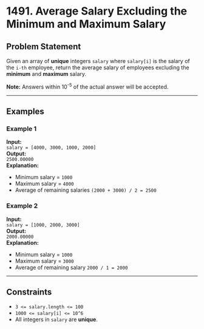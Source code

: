 # 1491. Average Salary Excluding the Minimum and Maximum Salary

## Problem Statement
Given an array of **unique** integers `salary` where `salary[i]` is the salary of the `i-th` employee, return the average salary of employees excluding the **minimum** and **maximum** salary.

**Note:** Answers within 10<sup>-5</sup> of the actual answer will be accepted.

---

## Examples

### Example 1
**Input:**  
`salary = [4000, 3000, 1000, 2000]`  
**Output:**  
`2500.00000`  
**Explanation:**
- Minimum salary = `1000`
- Maximum salary = `4000`
- Average of remaining salaries `(2000 + 3000) / 2 = 2500`

### Example 2
**Input:**  
`salary = [1000, 2000, 3000]`  
**Output:**  
`2000.00000`  
**Explanation:**
- Minimum salary = `1000`
- Maximum salary = `3000`
- Average of remaining salary `2000 / 1 = 2000`

---

## Constraints
- `3 <= salary.length <= 100`
- `1000 <= salary[i] <= 10^6`
- All integers in `salary` are **unique**.  